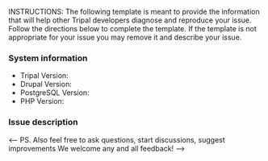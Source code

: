 INSTRUCTIONS: The following template is meant to provide the information that will help other Tripal developers diagnose and reproduce your issue. Follow the directions below to complete the template. If the template is not appropriate for your issue you may remove it and describe your issue.

### System information
<!--Please enter the following information (if able). All information is available in your site's administrator report area (Administration Toolbar > Reports > Status Report) -->

* Tripal Version:
* Drupal Version:
* PostgreSQL Version:
* PHP Version:


### Issue description
<!-- Please describe your issue here 
Some information you might want to include: the page you're seeing the issue on,  what behaviour you're experiencing versus what you expect, steps to reproduce...  really anything you think might best help us help you! -->



<-- PS. Also feel free to ask questions, start discussions, suggest improvements We welcome any and all feedback! -->
